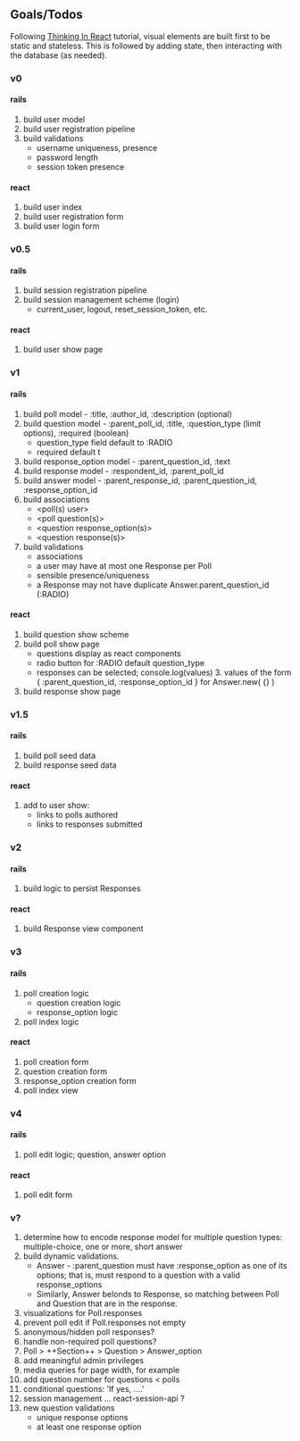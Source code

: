 ## Goals/Todos

Following [Thinking In React](https://reactjs.org/docs/thinking-in-react.html) tutorial, visual elements are built first to be static and stateless. This is followed by adding state, then interacting with the database (as needed).

### v0

#### rails

1. build user model
1. build user registration pipeline
1. build validations
   - username uniqueness, presence
   - password length
   - session token presence

#### react

1. build user index
1. build user registration form
1. build user login form

### v0.5

#### rails

1. build session registration pipeline
1. build session management scheme (login)
   - current_user, logout, reset_session_token, etc.

#### react

1. build user show page

### v1

#### rails

1. build poll model - :title, :author_id, :description (optional)
1. build question model - :parent_poll_id, :title, :question_type (limit options), :required (boolean)
   - question_type field default to :RADIO
   - required default t
1. build response_option model - :parent_question_id, :text
1. build response model - :respondent_id, :parent_poll_id
1. build answer model - :parent_response_id, :parent_question_id, :response_option_id
1. build associations
   - <poll(s) user>
   - <poll question(s)>
   - <question response_option(s)>
   - <question response(s)>
1. build validations
   - associations
   - a user may have at most one Response per Poll
   - sensible presence/uniqueness
   - a Response may not have duplicate Answer.parent_question_id (:RADIO)

#### react

1. build question show scheme
1. build poll show page
   - questions display as react components
   - radio button for :RADIO default question_type
   - responses can be selected; console.log(values) 3. values of the form { :parent_question_id, :response_option_id } for Answer.new( {} )
1. build response show page

### v1.5

#### rails

1. build poll seed data
1. build response seed data

#### react

1. add to user show:
   - links to polls authored
   - links to responses submitted

### v2

#### rails

1. build logic to persist Responses

#### react

1. build Response view component

### v3

#### rails

1. poll creation logic
   - question creation logic
   - response_option logic
1. poll index logic

#### react

1. poll creation form
1. question creation form
1. response_option creation form
1. poll index view

### v4

#### rails

1. poll edit logic; question, answer option

#### react

1. poll edit form

### v?

1. determine how to encode response model for multiple question types: multiple-choice, one or more, short answer
1. build dynamic validations.
   - Answer - :parent_question must have :response_option as one of its options; that is, must respond to a question with a valid response_options
   - Similarly, Answer belonds to Response, so matching between Poll and Question that are in the response.
1. visualizations for Poll.responses
1. prevent poll edit if Poll.responses not empty
1. anonymous/hidden poll responses?
1. handle non-required poll questions?
1. Poll > ++Section++ > Question > Answer_option
1. add meaningful admin privileges
1. media queries for page width, for example
1. add question number for questions < polls
1. conditional questions: 'If yes, ....'
1. session management ... react-session-api ?
1. new question validations
   - unique response options
   - at least one response option
